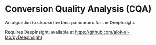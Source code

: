 # Conversion Quality Analysis (CQA)

An algorithm to choose the best parameters for the DeepInsight. 

Requires DeepInsight, available at https://github.com/alok-ai-lab/pyDeepInsight
